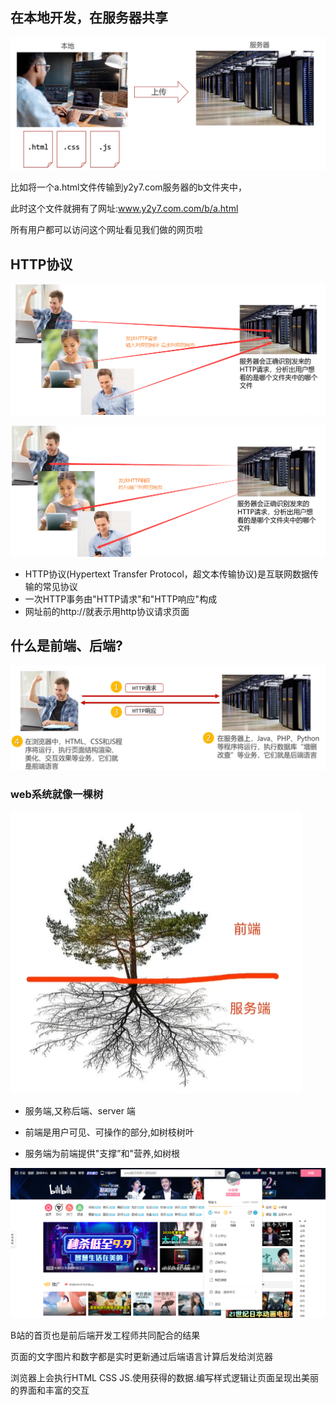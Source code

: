 ## 在本地开发，在服务器共享

![image-20201229215007918](https://raw.githubusercontent.com/xixixiaoyu/cloundImg/main/img/20210811145435.png)

比如将一个a.html文件传输到y2y7.com服务器的b文件夹中，

此时这个文件就拥有了网址:www.y2y7.com.com/b/a.html

所有用户都可以访问这个网址看见我们做的网页啦





## HTTP协议

<img src="https://raw.githubusercontent.com/xixixiaoyu/cloundImg/main/img/20210811145427.png" alt="image-20201229215815439" style="zoom:200%;" />

![image-20201229215941772](https://raw.githubusercontent.com/xixixiaoyu/cloundImg/main/img/20210811145421.png)



- HTTP协议(Hypertext Transfer Protocol，超文本传输协议)是互联网数据传输的常见协议
- 一次HTTP事务由"HTTP请求"和"HTTP响应"构成
- 网址前的http://就表示用http协议请求页面



## 什么是前端、后端?

![image-20201229220809419](https://raw.githubusercontent.com/xixixiaoyu/cloundImg/main/img/20210811145413.png)





### web系统就像一棵树

![image-20201230144201642](https://raw.githubusercontent.com/xixixiaoyu/cloundImg/main/img/20210811145404.png)

- 服务端,又称后端、server 端

- 前端是用户可见、可操作的部分,如树枝树叶

- 服务端为前端提供"支撑”和"营养,如树根

  

![image-20201229220507008](https://raw.githubusercontent.com/xixixiaoyu/cloundImg/main/img/20210811145354.png)

B站的首页也是前后端开发工程师共同配合的结果

页面的文字图片和数字都是实时更新通过后端语言计算后发给浏览器

浏览器上会执行HTML CSS JS.使用获得的数据.编写样式逻辑让页面呈现出美丽的界面和丰富的交互







